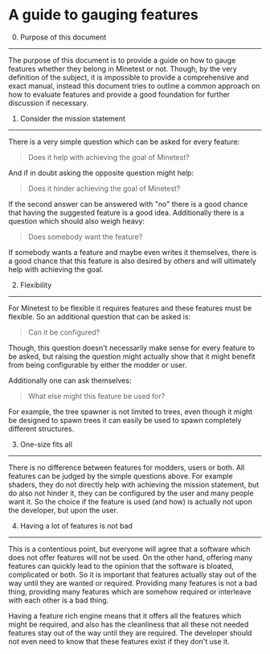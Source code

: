 A guide to gauging features
===========================


0. Purpose of this document
---------------------------

The purpose of this document is to provide a guide on how to gauge features
whether they belong in Minetest or not. Though, by the very definition of
the subject, it is impossible to provide a comprehensive and exact manual,
instead this document tries to outline a common approach on how to evaluate
features and provide a good foundation for further discussion if necessary.


1. Consider the mission statement
---------------------------------

There is a very simple question which can be asked for every feature:

 > Does it help with achieving the goal of Minetest?

And if in doubt asking the opposite question might help:

 > Does it hinder achieving the goal of Minetest?

If the second answer can be answered with "no" there is a good chance that
having the suggested feature is a good idea. Additionally there is a question
which should also weigh heavy:

 > Does somebody want the feature?

If somebody wants a feature and maybe even writes it themselves, there is a good
chance that this feature is also desired by others and will ultimately help
with achieving the goal.


2. Flexibility
--------------

For Minetest to be flexible it requires features and these features must
be flexible. So an additional question that can be asked is:

 > Can it be configured?

Though, this question doesn't necessarily make sense for every feature to be
asked, but raising the question might actually show that it might benefit from
being configurable by either the modder or user.

Additionally one can ask themselves:

 > What else might this feature be used for?

For example, the tree spawner is not limited to trees, even though it might
be designed to spawn trees it can easily be used to spawn completely different
structures.


3. One-size fits all
--------------------

There is no difference between features for modders, users or both. All features
can be judged by the simple questions above. For example shaders, they do not
directly help with achieving the mission statement, but do also not hinder it,
they can be configured by the user and many people want it. So the choice if
the feature is used (and how) is actually not upon the developer, but upon
the user.


4. Having a lot of features is not bad
--------------------------------------

This is a contentious point, but everyone will agree that a software which does
not offer features will not be used. On the other hand, offering many features
can quickly lead to the opinion that the software is bloated, complicated or
both. So it is important that features actually stay out of the way until they
are wanted or required. Providing many features is not a bad thing, providing
many features which are somehow required or interleave with each other is a bad
thing.

Having a feature rich engine means that it offers all the features which might
be required, and also has the cleanliness that all these not needed features
stay out of the way until they are required. The developer should not even need
to know that these features exist if they don't use it.


